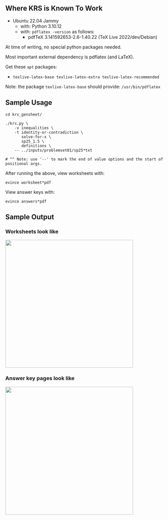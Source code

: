 ## Where KRS is Known To Work

- Ubuntu 22.04 Jammy
   - with: Python 3.10.12
   - with: `pdflatex -version` as follows:
      - pdfTeX 3.141592653-2.6-1.40.22 (TeX Live 2022/dev/Debian)

At time of writing, no special python packages needed.

Most important external dependency is pdflatex (and LaTeX).

Get these `apt` packages:
- `texlive-latex-base texlive-latex-extra texlive-latex-recommended`

Note: the package `texlive-latex-base` should provide: `/usr/bin/pdflatex`

## Sample Usage

```
cd krs_gensheet/

./krs.py \
    -v inequalities \
    -t identity-or-contradiction \
       solve-for-x \
       sp25_1.5 \
       definitions \
    -- ../inputs/problemset01/sp25*txt

# ^^ Note: use '--' to mark the end of value options and the start of positional args.
```

After running the above, view worksheets with:
```
evince worksheet*pdf
```

View answer keys with:
```
evince answers*pdf
```

## Sample Output

### Worksheets look like

<img src="readme_assets/sample_worksheet.png" width="400">

### Answer key pages look like

<img src="readme_assets/sample_answerkey.png" width="400">
